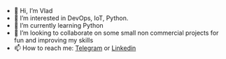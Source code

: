 - 👋 Hi, I’m Vlad
- 👀 I’m interested in DevOps, IoT, Python.
- 🌱 I’m currently learning Python
- 💞️ I’m looking to collaborate on some small non commercial projects for fun and improving my skills
- 📫 How to reach me: 
     [Telegram](https://t.me/x3moss) or [Linkedin](https://www.linkedin.com/in/vlad-osnach-53191395/)

<!---
x3moss/x3moss is a ✨ special ✨ repository because its `README.md` (this file) appears on your GitHub profile.
You can click the Preview link to take a look at your changes.
--->
